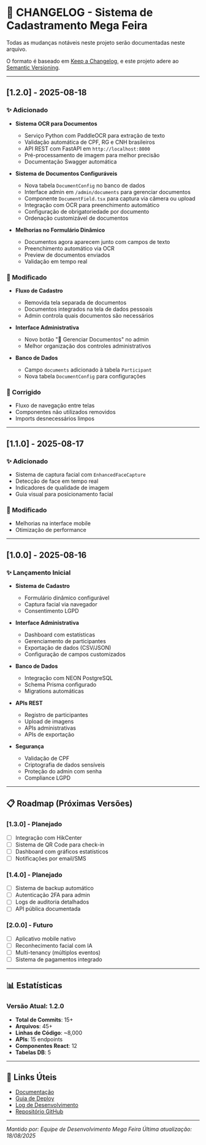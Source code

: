 # 📝 CHANGELOG - Sistema de Cadastramento Mega Feira

Todas as mudanças notáveis neste projeto serão documentadas neste arquivo.

O formato é baseado em [Keep a Changelog](https://keepachangelog.com/pt-BR/1.0.0/),
e este projeto adere ao [Semantic Versioning](https://semver.org/lang/pt-BR/).

---

## [1.2.0] - 2025-08-18

### ✨ Adicionado
- **Sistema OCR para Documentos**
  - Serviço Python com PaddleOCR para extração de texto
  - Validação automática de CPF, RG e CNH brasileiros
  - API REST com FastAPI em `http://localhost:8000`
  - Pré-processamento de imagem para melhor precisão
  - Documentação Swagger automática

- **Sistema de Documentos Configuráveis**
  - Nova tabela `DocumentConfig` no banco de dados
  - Interface admin em `/admin/documents` para gerenciar documentos
  - Componente `DocumentField.tsx` para captura via câmera ou upload
  - Integração com OCR para preenchimento automático
  - Configuração de obrigatoriedade por documento
  - Ordenação customizável de documentos

- **Melhorias no Formulário Dinâmico**
  - Documentos agora aparecem junto com campos de texto
  - Preenchimento automático via OCR
  - Preview de documentos enviados
  - Validação em tempo real

### 🔄 Modificado
- **Fluxo de Cadastro**
  - Removida tela separada de documentos
  - Documentos integrados na tela de dados pessoais
  - Admin controla quais documentos são necessários
  
- **Interface Administrativa**
  - Novo botão "📄 Gerenciar Documentos" no admin
  - Melhor organização dos controles administrativos

- **Banco de Dados**
  - Campo `documents` adicionado à tabela `Participant`
  - Nova tabela `DocumentConfig` para configurações

### 🐛 Corrigido
- Fluxo de navegação entre telas
- Componentes não utilizados removidos
- Imports desnecessários limpos

---

## [1.1.0] - 2025-08-17

### ✨ Adicionado
- Sistema de captura facial com `EnhancedFaceCapture`
- Detecção de face em tempo real
- Indicadores de qualidade de imagem
- Guia visual para posicionamento facial

### 🔄 Modificado
- Melhorias na interface mobile
- Otimização de performance

---

## [1.0.0] - 2025-08-16

### ✨ Lançamento Inicial
- **Sistema de Cadastro**
  - Formulário dinâmico configurável
  - Captura facial via navegador
  - Consentimento LGPD
  
- **Interface Administrativa**
  - Dashboard com estatísticas
  - Gerenciamento de participantes
  - Exportação de dados (CSV/JSON)
  - Configuração de campos customizados

- **Banco de Dados**
  - Integração com NEON PostgreSQL
  - Schema Prisma configurado
  - Migrations automáticas

- **APIs REST**
  - Registro de participantes
  - Upload de imagens
  - APIs administrativas
  - APIs de exportação

- **Segurança**
  - Validação de CPF
  - Criptografia de dados sensíveis
  - Proteção do admin com senha
  - Compliance LGPD

---

## 📋 Roadmap (Próximas Versões)

### [1.3.0] - Planejado
- [ ] Integração com HikCenter
- [ ] Sistema de QR Code para check-in
- [ ] Dashboard com gráficos estatísticos
- [ ] Notificações por email/SMS

### [1.4.0] - Planejado
- [ ] Sistema de backup automático
- [ ] Autenticação 2FA para admin
- [ ] Logs de auditoria detalhados
- [ ] API pública documentada

### [2.0.0] - Futuro
- [ ] Aplicativo mobile nativo
- [ ] Reconhecimento facial com IA
- [ ] Multi-tenancy (múltiplos eventos)
- [ ] Sistema de pagamentos integrado

---

## 📊 Estatísticas

### Versão Atual: 1.2.0
- **Total de Commits**: 15+
- **Arquivos**: 45+
- **Linhas de Código**: ~8,000
- **APIs**: 15 endpoints
- **Componentes React**: 12
- **Tabelas DB**: 5

---

## 🔗 Links Úteis

- [Documentação](./README.md)
- [Guia de Deploy](./DEPLOY.md)
- [Log de Desenvolvimento](./DESENVOLVIMENTO-LOG.md)
- [Repositório GitHub](#)

---

*Mantido por: Equipe de Desenvolvimento Mega Feira*
*Última atualização: 18/08/2025*